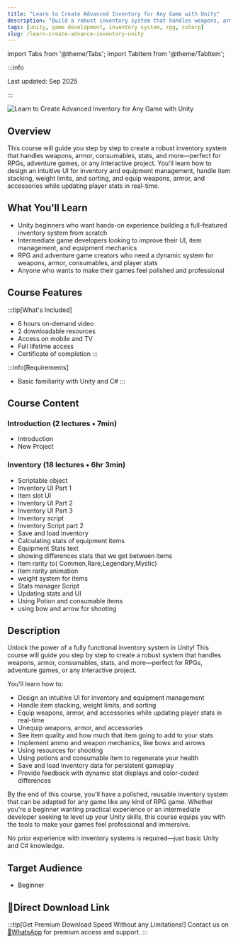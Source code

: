 ```yaml
---
title: "Learn to Create Advanced Inventory for Any Game with Unity"
description: "Build a robust inventory system that handles weapons, armor, consumables, stats, and more—perfect for RPGs, adventure games, or any interactive project"
tags: [unity, game development, inventory system, rpg, csharp]
slug: /learn-create-advance-inventory-unity
---
```


import Tabs from '@theme/Tabs';
import TabItem from '@theme/TabItem';

:::info

Last updated: Sep 2025

:::

![Learn to Create Advanced Inventory for Any Game with Unity](https://img-cudemy.com/course/240x135/6804417_b896_2.jpg)

## Overview

This course will guide you step by step to create a robust inventory system that handles weapons, armor, consumables, stats, and more—perfect for RPGs, adventure games, or any interactive project. You'll learn how to design an intuitive UI for inventory and equipment management, handle item stacking, weight limits, and sorting, and equip weapons, armor, and accessories while updating player stats in real-time.

## What You'll Learn

- Unity beginners who want hands-on experience building a full-featured inventory system from scratch
- Intermediate game developers looking to improve their UI, item management, and equipment mechanics
- RPG and adventure game creators who need a dynamic system for weapons, armor, consumables, and player stats
- Anyone who wants to make their games feel polished and professional

## Course Features

:::tip[What's Included]
- 6 hours on-demand video
- 2 downloadable resources
- Access on mobile and TV
- Full lifetime access
- Certificate of completion
:::

:::info[Requirements]
- Basic familiarity with Unity and C#
:::

## Course Content

<Tabs>
<TabItem value="outline" label="Course Outline" default>

### Introduction (2 lectures • 7min)
- Introduction
- New Project

### Inventory (18 lectures • 6hr 3min)
- Scriptable object
- Inventory UI Part 1
- Item slot UI
- Inventory UI Part 2
- Inventory UI Part 3
- Inventory script
- Inventory Script part 2
- Save and load inventory
- Calculating stats of equipment items
- Equipment Stats text
- showing differences stats that we get between items
- Item rarity to( Commen,Rare,Legendary,Mystic)
- Item rarity animation
- weight system for items
- Stats manager Script
- Updating stats and UI
- Using Potion and consumable items
- using bow and arrow for shooting

</TabItem>
<TabItem value="description" label="Full Description">

## Description

Unlock the power of a fully functional inventory system in Unity! This course will guide you step by step to create a robust system that handles weapons, armor, consumables, stats, and more—perfect for RPGs, adventure games, or any interactive project.

You'll learn how to:

- Design an intuitive UI for inventory and equipment management
- Handle item stacking, weight limits, and sorting
- Equip weapons, armor, and accessories while updating player stats in real-time
- Unequip weapons, armor, and accessories
- See item quality and how much that item going to add to your stats
- Implement ammo and weapon mechanics, like bows and arrows
- Using resources for shooting
- Using potions and consumable item to regenerate your health
- Save and load inventory data for persistent gameplay
- Provide feedback with dynamic stat displays and color-coded differences

By the end of this course, you'll have a polished, reusable inventory system that can be adapted for any game like any kind of RPG game. Whether you're a beginner wanting practical experience or an intermediate developer seeking to level up your Unity skills, this course equips you with the tools to make your games feel professional and immersive.

No prior experience with inventory systems is required—just basic Unity and C# knowledge.

</TabItem>
</Tabs>

## Target Audience

- Beginner

## 🚀Direct Download Link

:::tip[Get Premium Download Speed Without any Limitations!]
Contact us on [💬WhatsApp](https://wa.me/+8613237610083) for premium  access and support.
:::

